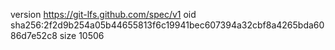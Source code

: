 version https://git-lfs.github.com/spec/v1
oid sha256:2f2d9b254a05b44655813f6c19941bec607394a32cbf8a4265bda6086d7e52c8
size 10506
